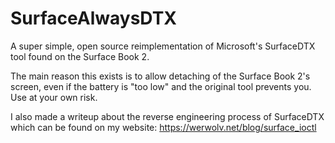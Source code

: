 # SurfaceAlwaysDTX

A super simple, open source reimplementation of Microsoft's SurfaceDTX tool found on the Surface Book 2.

The main reason this exists is to allow detaching of the Surface Book 2's screen, even if the battery is "too low" and the original tool prevents you. Use at your own risk.

I also made a writeup about the reverse engineering process of SurfaceDTX which can be found on my website: https://werwolv.net/blog/surface_ioctl
